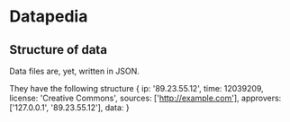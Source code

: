 # Datapedia


## Structure of data

Data files are, yet, written in JSON.

They have the following structure
{
    ip: '89.23.55.12',
    time: 12039209,
    license: 'Creative Commons',
    sources: ['http://example.com'],
    approvers: ['127.0.0.1', '89.23.55.12'],
    data: <any JSON content>
}
